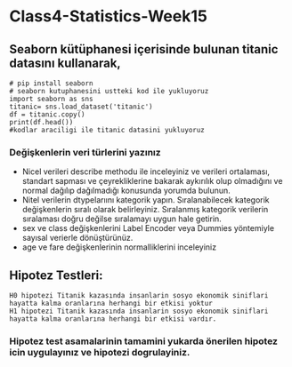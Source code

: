 # Class4-Statistics-Week15
## Seaborn kütüphanesi içerisinde bulunan titanic datasını kullanarak,
```
# pip install seaborn
# seaborn kutuphanesini ustteki kod ile yukluyoruz
import seaborn as sns
titanic= sns.load_dataset('titanic')
df = titanic.copy()
print(df.head())
#kodlar araciligi ile titanic datasini yukluyoruz
```

### Değişkenlerin veri türlerini yazınız
- Nicel verileri describe methodu ile inceleyiniz ve verileri ortalaması, standart sapması ve çeyrekliklerine bakarak aykırılık olup olmadığını ve normal dağılıp dağılmadığı konusunda yorumda bulunun.
- Nitel verilerin dtypelarıını kategorik yapın. Sıralanabilecek kategorik değişkenlerin sıralı olarak belirleyiniz. Sıralanmış kategorik verilerin sıralaması doğru değilse sıralamayı uygun hale getirin.
- sex ve class değişkenlerini Label Encoder  veya Dummies yöntemiyle sayısal verierle dönüştürünüz.
- age ve fare değişkenlerinin normalliklerini inceleyiniz

## Hipotez Testleri:
```
H0 hipotezi Titanik kazasında insanlarin sosyo ekonomik siniflari hayatta kalma oranlarına herhangi bir etkisi yoktur
H1 hipotezi Titanik kazasında insanlarin sosyo ekonomik siniflari hayatta kalma oranlarına herhangi bir etkisi vardır.
```
### Hipotez test asamalarinin tamamini yukarda önerilen hipotez icin uygulayınız ve hipotezi dogrulayiniz.
